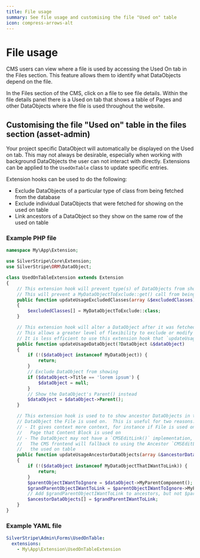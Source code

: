 ```yaml
---
title: File usage
summary: See file usage and customising the file "Used on" table
icon: compress-arrows-alt
---
```


# File usage

CMS users can view where a file is used by accessing the Used On tab in the Files section. This feature allows them to identify what DataObjects depend on the file.

In the Files section of the CMS, click on a file to see file details.  Within the file details panel there is a
Used on tab that shows a table of Pages and other DataObjects where the file is used throughout the website.

## Customising the file "Used on" table in the files section (asset-admin)

Your project specific DataObject will automatically be displayed on the Used on tab. This may not always be desirable, especially when working with background DataObjects the user can not interact with directly. Extensions can be applied
to the `UsedOnTable` class to update specific entries.

Extension hooks can be used to do the following:

- Exclude DataObjects of a particular type of class from being fetched from the database
- Exclude individual DataObjects that were fetched for showing on the used on table
- Link ancestors of a DataObject so they show on the same row of the used on table

### Example PHP file

```php
namespace My\App\Extension;

use SilverStripe\Core\Extension;
use SilverStripe\ORM\DataObject;

class UsedOnTableExtension extends Extension
{
    // This extension hook will prevent type(s) of DataObjects from showing on the Used on tab in the Files section
    // This will prevent a MyDataObjectToExclude::get() call from being executed
    public function updateUsageExcludedClasses(array &$excludedClasses)
    {
        $excludedClasses[] = MyDataObjectToExclude::class;
    }

    // This extension hook will alter a DataObject after it was fetched via MyDataObject::get()
    // This allows a greater level of flexibility to exclude or modify individual DataObjects
    // It is less efficient to use this extension hook that `updateUsageExcludedClasses()` above
    public function updateUsageDataObject(?DataObject &$dataObject)
    {
        if (!($dataObject instanceof MyDataObject)) {
            return;
        }
        // Exclude DataObject from showing
        if ($dataObject->Title == 'lorem ipsum') {
            $dataObject = null;
        }
        // Show the DataObject's Parent() instead
        $dataObject = $dataObject->Parent();
    }

    // This extension hook is used to to show ancestor DataObjects in the used on table alongside the
    // DataObject the File is used on.  This is useful for two reasons:
    // - It gives context more context, for instance if File is used on a Content block, it can be used to show the
    //   Page that Content Block is used on
    // - The DataObject may not have a `CMSEditLink()` implementation, though the ancestor DataObject does.
    //   The CMS frontend will fallback to using the Ancestor `CMSEditLink()` for when a user clicks on a row on
    //   the used on table
    public function updateUsageAncestorDataObjects(array &$ancestorDataObjects, DataObject $dataObject)
    {
        if (!($dataObject instanceof MyDataObjectThatIWantToLink)) {
            return;
        }
        $parentObjectIWantToIgnore = $dataObject->MyParentComponent();
        $grandParentObjectIWantToLink = $parentObjectIWantToIgnore->MyParentComponent();
        // Add $grandParentObjectIWantToLink to ancestors, but not $parentObjectIWantToIgnore
        $ancestorDataObjects[] = $grandParentIWantToLink;
    }
}
```

### Example YAML file

```yml
SilverStripe\Admin\Forms\UsedOnTable:
  extensions:
    - My\App\Extension\UsedOnTableExtension
```
